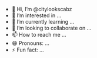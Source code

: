 - 👋 Hi, I’m @citylookscabz
- 👀 I’m interested in ...
- 🌱 I’m currently learning ...
- 💞️ I’m looking to collaborate on ...
- 📫 How to reach me ...
- 😄 Pronouns: ...
- ⚡ Fun fact: ...

<!---
hyderabad citylookscab/hyderabad citylookscab is a ✨ special ✨ repository because its `README.md` (this file) appears on your GitHub profile.
You can click the Preview link to take a look at your changes.
--->
